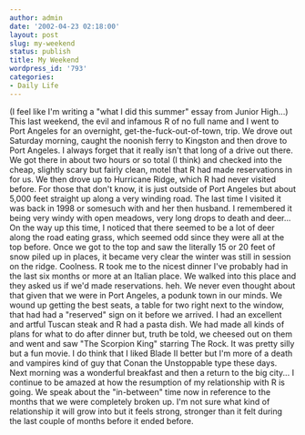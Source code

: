 ```yaml
---
author: admin
date: '2002-04-23 02:18:00'
layout: post
slug: my-weekend
status: publish
title: My Weekend
wordpress_id: '793'
categories:
- Daily Life
---
```


(I feel like I'm writing a "what I did this summer" essay from Junior
High...) This last weekend, the evil and infamous R of no full name and
I went to Port Angeles for an overnight, get-the-fuck-out-of-town, trip.
We drove out Saturday morning, caught the noonish ferry to Kingston and
then drove to Port Angeles. I always forget that it really isn't that
long of a drive out there. We got there in about two hours or so total
(I think) and checked into the cheap, slightly scary but fairly clean,
motel that R had made reservations in for us. We then drove up to
Hurricane Ridge, which R had never visited before. For those that don't
know, it is just outside of Port Angeles but about 5,000 feet straight
up along a very winding road. The last time I visited it was back in
1998 or somesuch with and her then husband. I remembered it being very
windy with open meadows, very long drops to death and deer... On the way
up this time, I noticed that there seemed to be a lot of deer along the
road eating grass, which seemed odd since they were all at the top
before. Once we got to the top and saw the literally 15 or 20 feet of
snow piled up in places, it became very clear the winter was still in
session on the ridge. Coolness. R took me to the nicest dinner I've
probably had in the last six months or more at an Italian place. We
walked into this place and they asked us if we'd made reservations. heh.
We never even thought about that given that we were in Port Angeles, a
podunk town in our minds. We wound up getting the best seats, a table
for two right next to the window, that had had a "reserved" sign on it
before we arrived. I had an excellent and artful Tuscan steak and R had
a pasta dish. We had made all kinds of plans for what to do after dinner
but, truth be told, we cheesed out on them and went and saw "The
Scorpion King" starring The Rock. It was pretty silly but a fun movie. I
do think that I liked Blade II better but I'm more of a death and
vampires kind of guy that Conan the Unstoppable type these days. Next
morning was a wonderful breakfast and then a return to the big city... I
continue to be amazed at how the resumption of my relationship with R is
going. We speak about the "in-between" time now in reference to the
months that we were completely broken up. I'm not sure what kind of
relationship it will grow into but it feels strong, stronger than it
felt during the last couple of months before it ended before.
